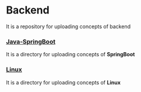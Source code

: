 # Backend

It is a repository for uploading concepts of backend

### [Java-SpringBoot](https://github.com/dohyeon5626/Backend/tree/master/Java-SpringBoot)

It is a directory for uploading concepts of **SpringBoot**

### [Linux](https://github.com/dohyeon5626/Backend/tree/master/Linux)

It is a directory for uploading concepts of **Linux**